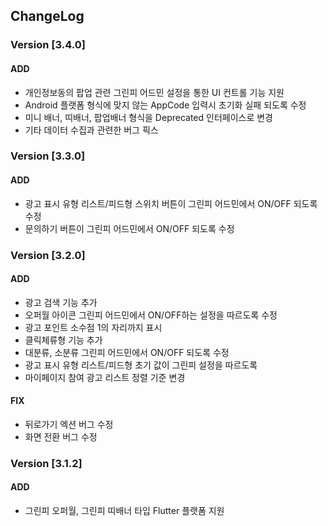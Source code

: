 ## ChangeLog

### Version [3.4.0]
#### ADD
- 개인정보동의 팝업 관련 그린피 어드민 설정을 통한 UI 컨트롤 기능 지원
- Android 플랫폼 형식에 맞지 않는 AppCode 입력시 초기화 실패 되도록 수정
- 미니 배너, 띠배너, 팝업배너 형식을 Deprecated 인터페이스로 변경
- 기타 데이터 수집과 관련한 버그 픽스

### Version [3.3.0]
#### ADD
- 광고 표시 유형 리스트/피드형 스위치 버튼이 그린피 어드민에서 ON/OFF 되도록 수정
- 문의하기 버튼이 그린피 어드민에서 ON/OFF 되도록 수정

### Version [3.2.0]
#### ADD
- 광고 검색 기능 추가
- 오퍼월 아이콘 그린피 어드민에서 ON/OFF하는 설정을 따르도록 수정
- 광고 포인트 소수점 1의 자리까지 표시
- 클릭체류형 기능 추가
- 대분류, 소분류 그린피 어드민에서 ON/OFF 되도록 수정
- 광고 표시 유형 리스트/피드형 초기 값이 그린피 설정을 따르도록
- 마이페이지 참여 광고 리스트 정렬 기준 변경 
#### FIX 
- 뒤로가기 엑션 버그 수정
- 화면 전환 버그 수정

### Version [3.1.2]
#### ADD
- 그린피 오퍼월, 그린피 띠배너 타입 Flutter 플랫폼 지원